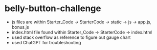 # belly-button-challenge
- js files are within Starter_Code -> StarterCode -> static -> js -> app.js, bonus.js
- index.html file found within Starter_Code -> StarterCode -> index.html
- used stack overflow as reference to figure out gauge chart
- used ChatGPT for troubleshooting